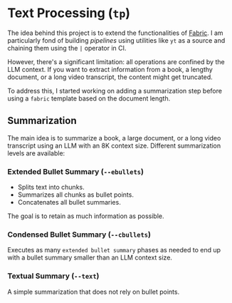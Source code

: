 # Text Processing (`tp`)

The idea behind this project is to extend the functionalities of [Fabric](https://github.com/danielmiessler/fabric). I am particularly fond of building *pipelines* using utilities like `yt` as a source and chaining them using the `|` operator in CI.

However, there's a significant limitation: all operations are confined by the LLM context. If you want to extract information from a book, a lengthy document, or a long video transcript, the content might get truncated.

To address this, I started working on adding a summarization step before using a `fabric` template based on the document length.

## Summarization

The main idea is to summarize a book, a large document, or a long video transcript using an LLM with an 8K context size. Different summarization levels are available:

### Extended Bullet Summary (`--ebullets`)

- Splits text into chunks.
- Summarizes all chunks as bullet points.
- Concatenates all bullet summaries.

The goal is to retain as much information as possible.

### Condensed Bullet Summary (`--cbullets`)

Executes as many `extended bullet summary` phases as needed to end up with a bullet summary smaller than an LLM context size.

### Textual Summary (`--text`)

A simple summarization that does not rely on bullet points.

